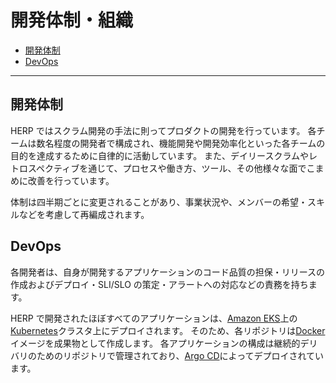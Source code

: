 # 開発体制・組織

- [開発体制](#開発体制)
- [DevOps](#devops)

---

## 開発体制

HERP ではスクラム開発の手法に則ってプロダクトの開発を行っています。
各チームは数名程度の開発者で構成され、機能開発や開発効率化といった各チームの目的を達成するために自律的に活動しています。
また、デイリースクラムやレトロスペクティブを通じて、プロセスや働き方、ツール、その他様々な面でこまめに改善を行っています。

体制は四半期ごとに変更されることがあり、事業状況や、メンバーの希望・スキルなどを考慮して再編成されます。

## DevOps

各開発者は、自身が開発するアプリケーションのコード品質の担保・リリースの作成およびデプロイ・SLI/SLO の策定・アラートへの対応などの責務を持ちます。

HERP で開発されたほぼすべてのアプリケーションは、[Amazon EKS](https://aws.amazon.com/eks/)上の[Kubernetes](https://kubernetes.io/)クラスタ上にデプロイされます。
そのため、各リポジトリは[Docker](https://www.docker.com/)イメージを成果物として作成します。
各アプリケーションの構成は継続的デリバリのためのリポジトリで管理されており、[Argo CD](https://argoproj.github.io/argo-cd/)によってデプロイされています。
